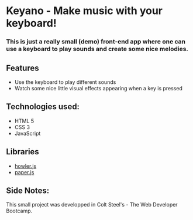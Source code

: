 # Keyano - Make music with your keyboard!

### This is just a really small (demo) front-end app where one can use a keyboard to play sounds and create some nice melodies.

## Features

- Use the keyboard to play different sounds
- Watch some nice little visual effects appearing when a key is pressed

## Technologies used:

- HTML 5
- CSS 3
- JavaScript

## Libraries

- [howler.js](https://howlerjs.com/)
- [paper.js](http://paperjs.org/)

## Side Notes:

This small project was developped in Colt Steel's - The Web Developer Bootcamp.
